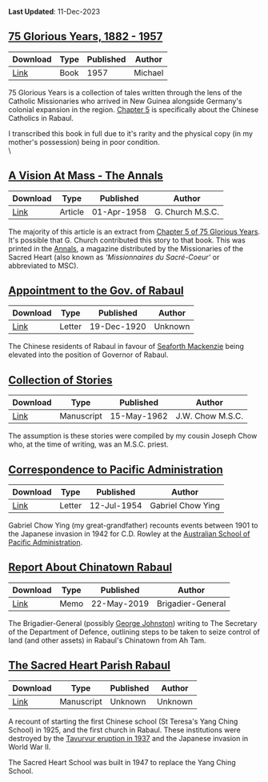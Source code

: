 **Last Updated**: 11-Dec-2023

## [75 Glorious Years, 1882 - 1957](https://github.com/darrenpng/png-resources/blob/main/texts/75%20Glorious%20Years.md)

| Download                                                 | Type | Published | Author  |
| -------------------------------------------------------- | ---- | --------- | ------- |
| [Link](https://1drv.ms/b/s!AvQ55TzuN2kjuw8tu4Kr0x_Lgia3) | Book | 1957      | Michael | 

75 Glorious Years is a collection of tales written through the lens of the Catholic Missionaries who arrived in New Guinea alongside Germany's colonial expansion in the region. [Chapter 5](https://github.com/darrenpng/png-resources/blob/main/texts/75%20Glorious%20Years.md#chapter-v) is specifically about the Chinese Catholics in Rabaul.

I transcribed this book in full due to it's rarity and the physical copy (in my mother's possession) being in poor condition.
\
\
## [A Vision At Mass - The Annals](https://github.com/darrenpng/png-resources/blob/main/texts/A%20Vision%20At%20Mass.md)

| Download | Type    | Published   | Author |
| -------- | ------- | ----------- | ------ |
| [Link](https://1drv.ms/b/s!AvQ55TzuN2kjuzO0IjNv05uJOHMG)         | Article | 01-Apr-1958 | G. Church M.S.C.       |

The majority of this article is an extract from [Chapter 5 of 75 Glorious Years](https://github.com/darrenpng/png-resources/blob/main/texts/75%20Glorious%20Years.md#chapter-v). It's possible that G. Church contributed this story to that book. This was printed in the [Annals](https://en.wikipedia.org/wiki/Annals_Australasia), a magazine distributed by the Missionaries of the Sacred Heart (also known as *'Missionnaires du Sacré-Coeur'* or abbreviated to MSC).

## [Appointment to the Gov. of Rabaul](https://github.com/darrenpng/png-resources/blob/main/texts/Appointment%20to%20Governor%20of%20Rabaul.md)

| Download                                                 | Type   | Published   | Author  |
| -------------------------------------------------------- | ------ | ----------- | ------- |
| [Link](https://1drv.ms/b/s!AvQ55TzuN2kjuzH1IehBoWqwebEg) | Letter | 19-Dec-1920 | Unknown | 

The Chinese residents of Rabaul in favour of [Seaforth Mackenzie](https://adb.anu.edu.au/biography/mackenzie-seaforth-simpson-7390) being elevated into the position of Governor of Rabaul.

## [Collection of Stories](https://github.com/darrenpng/png-resources/blob/main/texts/Collection%20of%20Stories.md)

| Download                                                 | Type       | Published   | Author |
| -------------------------------------------------------- | ---------- | ----------- | ------ |
| [Link](https://1drv.ms/b/s!AvQ55TzuN2kjuzYvuWGBmUZxDUDJ) | Manuscript | 15-May-1962 | J.W. Chow M.S.C.       |

The assumption is these stories were compiled by my cousin Joseph Chow who, at the time of writing, was an M.S.C. priest.

## [Correspondence to Pacific Administration](https://github.com/darrenpng/png-resources/blob/main/texts/Correspondence%20to%20Pacific%20Administration.md)

| Download                                                 | Type   | Published   | Author            |
| -------------------------------------------------------- | ------ | ----------- | ----------------- |
| [Link](https://1drv.ms/b/s!AvQ55TzuN2kjuzTiz15qTdOUHOYI) | Letter | 12-Jul-1954 | Gabriel Chow Ying | 

Gabriel Chow Ying (my great-grandfather) recounts events between 1901 to the Japanese invasion in 1942 for C.D. Rowley at the [Australian School of Pacific Administration](https://archivescollection.anu.edu.au/index.php/australian-school-of-pacific-administration).

## [Report About Chinatown Rabaul](https://github.com/darrenpng/png-resources/blob/main/texts/Report%20about%20Chinatown%20Rabaul.md)

| Download                                                 | Type | Published   | Author            |
| -------------------------------------------------------- | ---- | ----------- | ----------------- |
| [Link](https://1drv.ms/b/s!AvQ55TzuN2kjuzCvEnF_SXo1b9pE) | Memo | 22-May-2019 | Brigadier-General | 

The Brigadier-General (possibly [George Johnston](https://adb.anu.edu.au/biography/johnston-george-jameson-6861)) writing to The Secretary of the Department of Defence, outlining steps to be taken to seize control of land (and other assets) in Rabaul's Chinatown from Ah Tam.

## [The Sacred Heart Parish Rabaul](https://github.com/darrenpng/png-resources/blob/main/texts/The%20Sacred%20Heart%20Parish%20Rabaul.md)

| Download                                                 | Type       | Published | Author  |
| -------------------------------------------------------- | ---------- | --------- | ------- |
| [Link](https://1drv.ms/b/s!AvQ55TzuN2kjuzW0dkSSWiFLZ16H) | Manuscript | Unknown   | Unknown | 

A recount of starting the first Chinese school (St Teresa's Yang Ching School) in 1925, and the first church in Rabaul. These institutions were destroyed by the [Tavurvur eruption in 1937](https://en.wikipedia.org/wiki/Rabaul#Rabaul_(Tavurvur)_volcano:_6_June_1937_eruption) and the Japanese invasion in World War II. 

The Sacred Heart School was built in 1947 to replace the Yang Ching School.
